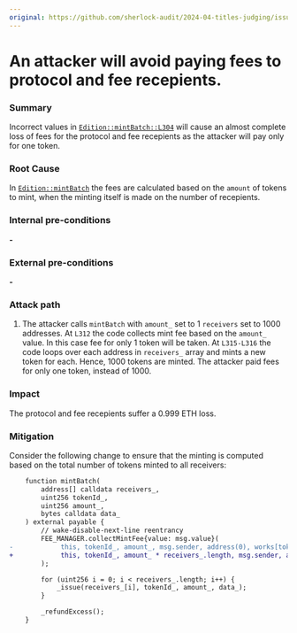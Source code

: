 ```yaml
---
original: https://github.com/sherlock-audit/2024-04-titles-judging/issues/264
---
```


# An attacker will avoid paying fees to protocol and fee recepients.

### Summary
Incorrect values in [`Edition::mintBatch::L304`](https://github.com/sherlock-audit/2024-04-titles/blob/d7f60952df22da00b772db5d3a8272a988546089/wallflower-contract-v2/src/editions/Edition.sol#L304) will cause an almost complete loss of fees for the protocol and fee recepients as the attacker will pay only for one token.

### Root Cause
In [`Edition::mintBatch`](https://github.com/sherlock-audit/2024-04-titles/blob/d7f60952df22da00b772db5d3a8272a988546089/wallflower-contract-v2/src/editions/Edition.sol#L312C28-L312C37) the fees are calculated based on the `amount` of tokens to mint, when the minting itself is made on the number of recepients.

### Internal pre-conditions

__-__

### External pre-conditions

__-__

### Attack path

1. The attacker calls `mintBatch` with `amount_` set to 1 `receivers` set to 1000 addresses. At `L312` the code collects mint fee based on the `amount_` value. In this case fee for only 1 token will be taken. At `L315-L316` the code loops over each address in `receivers_` array and mints a new token for each. Hence, 1000 tokens are minted. The attacker paid fees for only one token, instead of 1000.

### Impact
The protocol and fee recepients suffer a 0.999 ETH loss. 

### Mitigation
Consider the following change to ensure that the minting is computed based on the total number of tokens minted to all receivers:
```diff
    function mintBatch(
        address[] calldata receivers_,
        uint256 tokenId_,
        uint256 amount_,
        bytes calldata data_
    ) external payable {
        // wake-disable-next-line reentrancy
        FEE_MANAGER.collectMintFee{value: msg.value}(
-            this, tokenId_, amount_, msg.sender, address(0), works[tokenId_].strategy
+            this, tokenId_, amount_ * receivers_.length, msg.sender, address(0), works[tokenId_].strategy
        );

        for (uint256 i = 0; i < receivers_.length; i++) {
            _issue(receivers_[i], tokenId_, amount_, data_);
        }

        _refundExcess();
    }
```